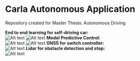 # Carla Autonomous Application

Repository created for Master Thesis: Autonomous Driving

**End to end learning for self-driving car:**  
![Alt text](https://github.com/m4tice/caa_new/blob/main/assets/e2e_01.gif)
![Alt text](https://github.com/m4tice/caa_new/blob/main/assets/e2e_02.gif)
**Model Predictive Control:**  
![Alt text](https://github.com/m4tice/caa_new/blob/main/assets/mpc_01.gif)
![Alt text](https://github.com/m4tice/caa_new/blob/main/assets/mpc_02.gif)
**GNSS for switch controller:**  
![Alt text](https://github.com/m4tice/caa_new/blob/main/assets/gnss_01.gif)
**Lidar for obstacle detection and stop:**  
![Alt text](https://github.com/m4tice/caa_new/blob/main/assets/lidar_01.gif)
